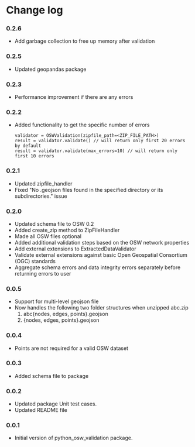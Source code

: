 # Change log

### 0.2.6
- Add garbage collection to free up memory after validation


### 0.2.5
- Updated geopandas package


### 0.2.3
- Performance improvement if there are any errors


### 0.2.2
- Added functionality to get the specific number of errors
  ```
  validator = OSWValidation(zipfile_path=<ZIP_FILE_PATH>)
  result = validator.validate() // will return only first 20 errors by default
  result = validator.validate(max_errors=10) // will return only first 10 errors
  ```

### 0.2.1
- Updated zipfile_handler
- Fixed "No .geojson files found in the specified directory or its subdirectories." issue

### 0.2.0
- Updated schema file to OSW 0.2
- Added create_zip method to ZipFileHandler
- Made all OSW files optional
- Added additional validation steps based on the OSW network properties
- Add external extensions to ExtractedDataValidator
- Validate external extensions against basic Open Geospatial Consortium (OGC) standards
- Aggregate schema errors and data integrity errors separately before returning errors to user

### 0.0.5
- Support for multi-level geojson file
- Now handles the following two folder structures when unzipped abc.zip
  1. abc\{nodes, edges, points}.geojson
  2. {nodes, edges, points}.geojson
  
### 0.0.4
- Points are not required for a valid OSW dataset

### 0.0.3
- Added schema file to package

### 0.0.2
- Updated package Unit test cases.
- Updated README file

### 0.0.1
- Initial version of python_osw_validation package.
